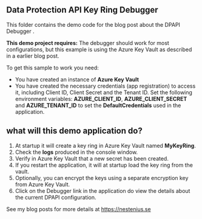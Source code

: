 ## Data Protection API Key Ring Debugger 
This folder contains the demo code for the blog post about the DPAPI Debugger   .

**This demo project requires:**
The debugger should work for most configurations, but this example is using the Azure Key Vault as described in a earlier blog post.

To get this sample to work you need:
* You have created an instance of **Azure Key Vault**
* You have created the necessary credentials (app registration) to access it, including 
Client ID, Client Secret and the Tenant ID. Set the following environment variables: **AZURE_CLIENT_ID**, **AZURE_CLIENT_SECRET** and **AZURE_TENANT_ID** to set the **DefaultCredentials** used in the application.


## what will this demo application do?
1. At startup it will create a key ring in Azure Key Vault named **MyKeyRing**.
2. Check the **logs** produced in the console window.
3. Verify in Azure Key Vault that a new secret has been created.
4. If you restart the application, it will at startup load the key ring from the vault.
5. Optionally, you can encrypt the keys using a separate encryption key from Azure Key Vault.
6. Click on the Debugger link in the application do view the details about the current DPAPI configuration.



See my blog posts for more details at https://nestenius.se 
